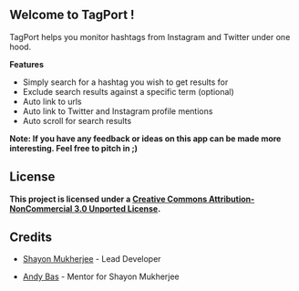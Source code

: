 ## Welcome to TagPort !

TagPort helps you monitor hashtags from Instagram and Twitter under one hood.

**Features**

* Simply search for a hashtag you wish to get results for
* Exclude search results against a specific term (optional)
* Auto link to urls
* Auto link to Twitter and Instagram profile mentions
* Auto scroll for search results


**Note: If you have any feedback or ideas on this app can be made more interesting. Feel free to pitch in ;)**
## License
**This project is licensed under a [Creative Commons Attribution-NonCommercial 3.0 Unported License](http://creativecommons.org/licenses/by-nc/3.0/deed.en_US).**

## Credits

* [Shayon Mukherjee](http://wrkb.in) - Lead Developer
* [Andy Bas](http://andybas.com) - Mentor for Shayon Mukherjee

  [shayonj]: https://github.com/shayonj/
  [http://tagport.herokuapp.com]: http://tagport.herokuapp.com
